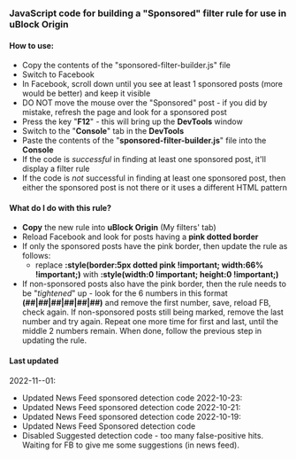 ### JavaScript code for building a "Sponsored" filter rule for use in uBlock Origin

#### How to use:
- Copy the contents of the "sponsored-filter-builder.js" file
- Switch to Facebook
- In Facebook, scroll down until you see at least 1 sponsored posts (more would be better) and keep it visible
- DO NOT move the mouse over the "Sponsored" post - if you did by mistake, refresh the page and look for a sponsored post
- Press the key "__F12__" - this will bring up the __DevTools__ window
- Switch to the "__Console__" tab in the __DevTools__
- Paste the contents of the "__sponsored-filter-builder.js__" file into the __Console__
- If the code is _successful_ in finding at least one sponsored post, it'll display a filter rule
- If the code is _not_ successful in finding at least one sponsored post, then either the sponsored post is not there or it uses a different HTML pattern
 
#### What do I do with this rule?
- __Copy__ the new rule into __uBlock Origin__ (My filters' tab)
- Reload Facebook and look for posts having a __pink dotted border__
- If only the sponsored posts have the pink border, then update the rule as follows:
  - replace __:style(border:5px dotted pink !important; width:66% !important;)__ with __:style(width:0 !important; height:0 !important;)__
- If non-sponsored posts also have the pink border, then the rule needs to be "_tightened_" up - look for the 6 numbers in this format __(##|##|##|##|##|##)__ and remove the first number, save, reload FB, check again. If non-sponsored posts still being marked, remove the last number and try again. Repeat one more time for first and last, until the middle 2 numbers remain. When done, follow the previous step in updating the rule.

#### Last updated ####
2022-11--01:
- Updated News Feed sponsored detection code
2022-10-23:
- Updated News Feed sponsored detection code
2022-10-21:
- Updated News Feed sponsored detection code
2022-10-19:
- Updated News Feed Sponsored detection code
- Disabled Suggested detection code - too many false-positive hits. Waiting for FB to give me some suggestions (in news feed).
